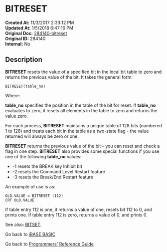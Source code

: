 # BITRESET

**Created At:** 11/3/2017 2:33:12 PM  
**Updated At:** 1/5/2018 6:47:16 PM  
**Original Doc:** [284140-bitreset](https://docs.jbase.com/36868-jbase-basic/284140-bitreset)  
**Original ID:** 284140  
**Internal:** No  

## Description

**BITRESET** resets the value of a specified bit in the local bit table to zero and returns the previous value of the bit. It takes the general form:

```
BITRESET(table_no)
```

Where:

**table\_no** specifies the position in the table of the bit for reset. If **table\_no** evaluates to zero, it resets all elements in the table to zero and returns the value zero.

For each process, **BITRESET** maintains a unique table of 128 bits (numbered 1 to 128) and treats each bit in the table as a two-state flag - the value returned will always be zero or one.

**BITRESET** returns the previous value of the bit – you can reset and check a flag in one step. **BITRESET** also provides some special functions if you use one of the following **table\_no** values:

- -1 resets the BREAK key Inhibit bit
- -2 resets the Command Level Restart feature
- -3 resets the Break/End Restart feature

An example of use is as:

```
OLD.VALUE = BITRESET (112)
CRT OLD.VALUE
```

If table entry 112 is one, it returns a value of one, resets bit 112 to 0, and prints one. If table entry 112 is zero, returns a value of 0, and prints 0.

See also: [BITSET](./../bitset).

Go back to [jBASE BASIC](./../README.md)

Go back to [Programmers' Reference Guide](./../../reference-guides/jbc/README.md)

  
<PageFooter />
